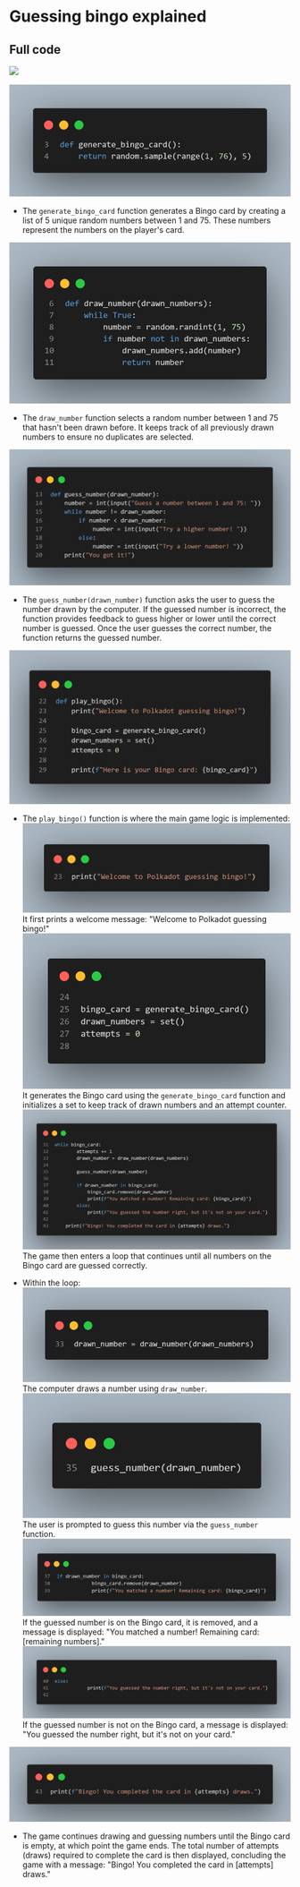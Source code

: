 # Guessing bingo explained
## Full code
![](/image/image13.png)

![](image/image1.png)
   - The `generate_bingo_card` function generates a Bingo card by creating a list of 5 unique random numbers between 1 and 75. These numbers represent the numbers on the player's card.

![](image/image2.png)
   - The `draw_number` function selects a random number between 1 and 75 that hasn't been drawn before. It keeps track of all previously drawn numbers to ensure no duplicates are selected.

![](image/image3.png)
   - The `guess_number(drawn_number)` function asks the user to guess the number drawn by the computer. If the guessed number is incorrect, the function provides feedback to guess higher or lower until the correct number is guessed. Once the user guesses the correct number, the function returns the guessed number.

![](image/image4.png)
   - The `play_bingo()` function is where the main game logic is implemented:
      ![](image/image5.png) 
      It first prints a welcome message: "Welcome to Polkadot guessing bingo!"
      ![](image/image6.png) 
      It generates the Bingo card using the `generate_bingo_card` function and initializes a set to keep track of drawn numbers and an attempt counter.
      ![](image/image7.png) 
      The game then enters a loop that continues until all numbers on the Bingo card are guessed correctly.

   - Within the loop:
      ![](image/image8.png) 
      The computer draws a number using `draw_number`.
      ![](image/image9.png) 
      The user is prompted to guess this number via the `guess_number` function.
      ![](image/image10.png) 
      If the guessed number is on the Bingo card, it is removed, and a message is displayed: "You matched a number! Remaining card: [remaining numbers]."
      ![](image/image11.png) 
      If the guessed number is not on the Bingo card, a message is displayed: "You guessed the number right, but it's not on your card."

![](image/image12.png)
   - The game continues drawing and guessing numbers until the Bingo card is empty, at which point the game ends. The total number of attempts (draws) required to complete the card is then displayed, concluding the game with a message: "Bingo! You completed the card in [attempts] draws."